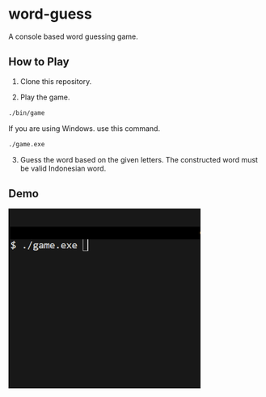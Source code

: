 # word-guess

A console based word guessing game.

## How to Play

1. Clone this repository.

2. Play the game.

```sh
./bin/game
```

If you are using Windows. use this command.

```sh
./game.exe
```

3. Guess the word based on the given letters. The constructed word must be valid Indonesian word.

## Demo

![Game Demo](docs/word_guess_game_demo.gif)
